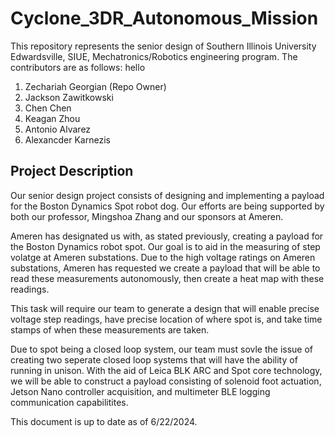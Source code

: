 # Cyclone_3DR_Autonomous_Mission
This repository represents the senior design of Southern Illinois University Edwardsville, SIUE, Mechatronics/Robotics engineering program. The contributors are as follows:
hello 
1) Zechariah Georgian (Repo Owner)
2) Jackson Zawitkowski
3) Chen Chen
4) Keagan Zhou
5) Antonio Alvarez
6) Alexancder Karnezis

## Project Description 
Our senior design project consists of designing and implementing a payload for the Boston Dynamics Spot robot dog. 
Our efforts are being supported by both our professor, Mingshoa Zhang and our sponsors at Ameren. 

Ameren has designated us with, as stated previously, creating a payload for the Boston Dynamics robot spot. Our goal is to aid in the measuring of step volatge at Ameren substations. 
Due to the high voltage ratings on Ameren substations, Ameren has requested we create a payload that will be able to read these measurements autonomously, then create a heat map with these readings. 

This task will require our team to generate a design that will enable precise voltage step readings, have precise location of where spot is, and take time stamps of when these measurements are taken. 

Due to spot being a closed loop system, our team must sovle the issue of creating two seperate closed loop systems that will have the ability of running in unison. With the aid of Leica BLK ARC and Spot core technology, we will be able to construct a payload consisting of solenoid foot actuation, Jetson Nano controller acquisition, and multimeter BLE logging communication capabilitites. 

This document is up to date as of 6/22/2024. 
